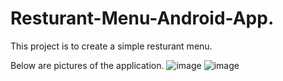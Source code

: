 # Resturant-Menu-Android-App.
This project is to create a simple resturant menu. 

Below are pictures of the application.
![image](https://user-images.githubusercontent.com/76160830/204129845-de0778af-7353-4c01-be97-2dd729b205ef.png)
![image](https://user-images.githubusercontent.com/76160830/204129853-d81c8142-f4fa-4cb6-b598-fdf899290783.png)
